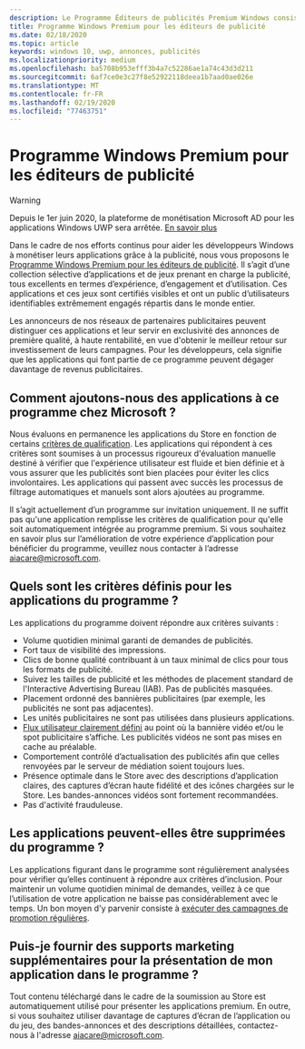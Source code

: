 ```yaml
---
description: Le Programme Éditeurs de publicités Premium Windows consiste en une collection organisée d'applications compatibles avec la publicité. Il s'associe à des réseaux publicitaires pouvant cibler des publicités de haute qualité et à haut rendement. Les applications de ce programme sont les meilleures de leur catégorie en termes d’utilisation, d’engagement et d’expérience.
title: Programme Windows Premium pour les éditeurs de publicité
ms.date: 02/18/2020
ms.topic: article
keywords: windows 10, uwp, annonces, publicités
ms.localizationpriority: medium
ms.openlocfilehash: ba5708b953efff3b4a7c52286ae1a74c43d3d211
ms.sourcegitcommit: 6af7ce0e3c27f8e52922118deea1b7aad0ae026e
ms.translationtype: MT
ms.contentlocale: fr-FR
ms.lasthandoff: 02/19/2020
ms.locfileid: "77463751"
---
```

# <a name="windows-premium-ads-publishers-program"></a>Programme Windows Premium pour les éditeurs de publicité

>[!WARNING]
> Depuis le 1er juin 2020, la plateforme de monétisation Microsoft AD pour les applications Windows UWP sera arrêtée. [En savoir plus](https://aka.ms/ad-monetization-shutdown)

Dans le cadre de nos efforts continus pour aider les développeurs Windows à monétiser leurs applications grâce à la publicité, nous vous proposons le [Programme Windows Premium pour les éditeurs de publicité](https://www.windowspremiumapps.com). Il s’agit d’une collection sélective d’applications et de jeux prenant en charge la publicité, tous excellents en termes d’expérience, d’engagement et d’utilisation. Ces applications et ces jeux sont certifiés visibles et ont un public d’utilisateurs identifiables extrêmement engagés répartis dans le monde entier.

Les annonceurs de nos réseaux de partenaires publicitaires peuvent distinguer ces applications et leur servir en exclusivité des annonces de première qualité, à haute rentabilité, en vue d'obtenir le meilleur retour sur investissement de leurs campagnes. Pour les développeurs, cela signifie que les applications qui font partie de ce programme peuvent dégager davantage de revenus publicitaires.

## <a name="how-does-microsoft-add-apps-to-this-program"></a>Comment ajoutons-nous des applications à ce programme chez Microsoft ? 

Nous évaluons en permanence les applications du Store en fonction de certains [critères de qualification](#what-are-the-criteria-for-apps-in-the-program). Les applications qui répondent à ces critères sont soumises à un processus rigoureux d'évaluation manuelle destiné à vérifier que l'expérience utilisateur est fluide et bien définie et à vous assurer que les publicités sont bien placées pour éviter les clics involontaires. Les applications qui passent avec succès les processus de filtrage automatiques et manuels sont alors ajoutées au programme.

Il s’agit actuellement d’un programme sur invitation uniquement. Il ne suffit pas qu'une application remplisse les critères de qualification pour qu'elle soit automatiquement intégrée au programme premium. Si vous souhaitez en savoir plus sur l’amélioration de votre expérience d’application pour bénéficier du programme, veuillez nous contacter à l’adresse aiacare@microsoft.com.

## <a name="what-are-the-criteria-for-apps-in-the-program"></a>Quels sont les critères définis pour les applications du programme ?

Les applications du programme doivent répondre aux critères suivants :

* Volume quotidien minimal garanti de demandes de publicités. 
* Fort taux de visibilité des impressions. 
* Clics de bonne qualité contribuant à un taux minimal de clics pour tous les formats de publicité. 
* Suivez les tailles de publicité et les méthodes de placement standard de l'Interactive Advertising Bureau (IAB). Pas de publicités masquées.
* Placement ordonné des bannières publicitaires (par exemple, les publicités ne sont pas adjacentes).
* Les unités publicitaires ne sont pas utilisées dans plusieurs applications.
* [Flux utilisateur clairement défini](https://blogs.windows.com/buildingapps/2017/08/31/best-practices-using-video-ads-windows-apps/) au point où la bannière vidéo et/ou le spot publicitaire s’affiche. Les publicités vidéos ne sont pas mises en cache au préalable. 
* Comportement contrôlé d’actualisation des publicités afin que celles renvoyées par le serveur de médiation soient toujours lues.
* Présence optimale dans le Store avec des descriptions d’application claires, des captures d’écran haute fidélité et des icônes chargées sur le Store. Les bandes-annonces vidéos sont fortement recommandées.
* Pas d'activité frauduleuse.

## <a name="can-apps-get-removed-from-the-program"></a>Les applications peuvent-elles être supprimées du programme ?

Les applications figurant dans le programme sont régulièrement analysées pour vérifier qu’elles continuent à répondre aux critères d’inclusion. Pour maintenir un volume quotidien minimal de demandes, veillez à ce que l’utilisation de votre application ne baisse pas considérablement avec le temps. Un bon moyen d'y parvenir consiste à [exécuter des campagnes de promotion régulières](https://developer.microsoft.com/store/promote-your-apps).

## <a name="can-i-provide-additional-marketing-material-to-showcase-my-app-in-the-program"></a>Puis-je fournir des supports marketing supplémentaires pour la présentation de mon application dans le programme ? 

Tout contenu téléchargé dans le cadre de la soumission au Store est automatiquement utilisé pour présenter les applications premium. En outre, si vous souhaitez utiliser davantage de captures d’écran de l’application ou du jeu, des bandes-annonces et des descriptions détaillées, contactez-nous à l'adresse aiacare@microsoft.com.
